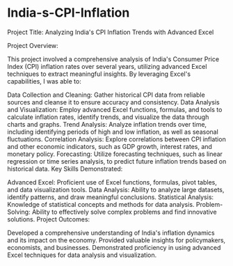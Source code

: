 # India-s-CPI-Inflation
Project Title: Analyzing India's CPI Inflation Trends with Advanced Excel

Project Overview:

This project involved a comprehensive analysis of India's Consumer Price Index (CPI) inflation rates over several years, utilizing advanced Excel techniques to extract meaningful insights. By leveraging Excel's capabilities, I was able to:

Data Collection and Cleaning: Gather historical CPI data from reliable sources and cleanse it to ensure accuracy and consistency.
Data Analysis and Visualization: Employ advanced Excel functions, formulas, and tools to calculate inflation rates, identify trends, and visualize the data through charts and graphs.
Trend Analysis: Analyze inflation trends over time, including identifying periods of high and low inflation, as well as seasonal fluctuations.
Correlation Analysis: Explore correlations between CPI inflation and other economic indicators, such as GDP growth, interest rates, and monetary policy.
Forecasting: Utilize forecasting techniques, such as linear regression or time series analysis, to predict future inflation trends based on historical data.
Key Skills Demonstrated:

Advanced Excel: Proficient use of Excel functions, formulas, pivot tables, and data visualization tools.
Data Analysis: Ability to analyze large datasets, identify patterns, and draw meaningful conclusions.
Statistical Analysis: Knowledge of statistical concepts and methods for data analysis.
Problem-Solving: Ability to effectively solve complex problems and find innovative solutions.
Project Outcomes:

Developed a comprehensive understanding of India's inflation dynamics and its impact on the economy.
Provided valuable insights for policymakers, economists, and businesses.
Demonstrated proficiency in using advanced Excel techniques for data analysis and visualization.
